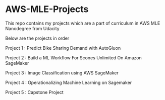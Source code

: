 # AWS-MLE-Projects
This repo contains my projects which are a part of curriculum in AWS MLE Nanodegree from Udacity

Below are the projects in order

Project 1 : Predict Bike Sharing Demand with AutoGluon

Project 2 : Build a ML Workflow For Scones Unlimited On Amazon SageMaker

Project 3 : Image Classification using AWS SageMaker

Project 4 : Operationalizing Machine Learning on Sagemaker

Project 5 : Capstone Project
